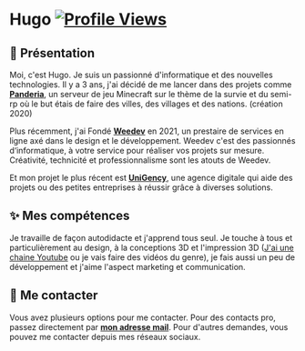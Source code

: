 # Hugo [![Profile Views](https://komarev.com/ghpvc/?username=hugo3dmaker&color=brightgreen)](https://github.com/hugo3dmaker)
## 👋 Présentation
Moi, c'est Hugo. Je suis un passionné d'informatique et des nouvelles technologies. Il y a 3 ans, j'ai décidé de me lancer dans des projets comme **[Panderia](https://panderia.fr)**, un serveur de jeu Minecraft sur le thème de la survie et du semi-rp où le but étais de faire des villes, des villages et des nations. (création 2020)

Plus récemment, j'ai Fondé **[Weedev](https://www.weedev.eu)** en 2021, un prestaire de services en ligne axé dans le design et le développement. Weedev c'est des passionnés d‘informatique, à votre service pour réaliser vos projets sur mesure. Créativité, technicité et professionnalisme sont les atouts de Weedev.

Et mon projet le plus récent est **[UniGency](https://www.unigency.fr)**, une agence digitale qui aide des projets ou des petites entreprises à réussir grâce à diverses solutions.
    
## ✨ Mes compétences
Je travaille de façon autodidacte et j'apprend tous seul. Je touche à tous et particulièrement au design, à la conceptions 3D et l'impression 3D ([J'ai une chaine Youtube](https://www.youtube.com/@Hugo3DMaker) ou je vais faire des vidéos du genre), je fais aussi un peu de développement et j'aime l'aspect marketing et communication.

## 🤝 Me contacter
Vous avez plusieurs options pour me contacter. Pour des contacts pro, passez directement par **[mon adresse mail](mailto:contact@unigency.fr?subject=Contact%20via%20Github)**.
Pour d'autres demandes, vous pouvez me contacter depuis mes réseaux sociaux.

